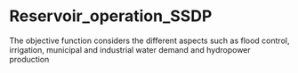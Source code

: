 # Reservoir_operation_SSDP
The objective function considers the different aspects such as flood control, irrigation, municipal and industrial water demand and hydropower production


